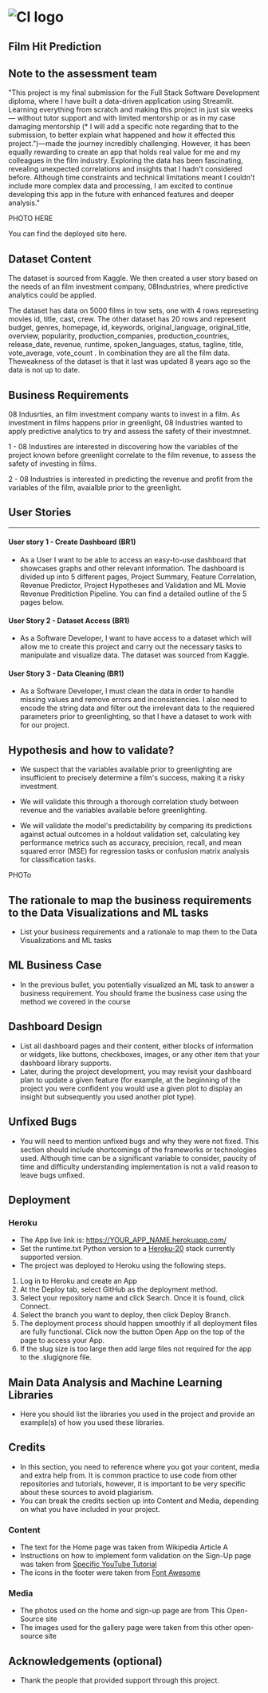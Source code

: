 # ![CI logo](https://codeinstitute.s3.amazonaws.com/fullstack/ci_logo_small.png)

## Film Hit Prediction

## Note to the assessment team
"This project is my final submission for the Full Stack Software Development diploma, where I have built a data-driven application using Streamlit. Learning everything from scratch and making this project in just six weeks — without tutor support and with limited mentorship or as in my case damaging mentorship (* I will add a specific note regarding that to the submission, to better explain what happened and how it effected this project.")—made the journey incredibly challenging. However, it has been equally rewarding to create an app that holds real value for me and my colleagues in the film industry. Exploring the data has been fascinating, revealing unexpected correlations and insights that I hadn't considered before. Although time constraints and technical limitations meant I couldn't include more complex data and processing, I am excited to continue developing this app in the future with enhanced features and deeper analysis."

PHOTO HERE


You can find the deployed site here.

## Dataset Content
The dataset is sourced from Kaggle. We then created a user story based on the needs of an film investment company, 08Industries, where predictive analytics could be applied. 

The dataset has data on 5000 films in tow sets, one with 4 rows represeting movies id, title, cast, crew. The other dataset has 20 rows and represent budget, genres, homepage, id, keywords, original_language, original_title, overview, popularity, production_companies, production_countries, release_date, revenue, runtime, spoken_languages, status, tagline, title, vote_average, vote_count 
. In combination they are all the film data. Theweakness of the dataset is that it last was updated 8 years ago so the data is not up to date.  


## Business Requirements

08 Indusrties, an film investment company wants to invest in a film. As investment in films happens prior in greenlight, 08 Industries wanted to apply predictive analytics to try and assess the safety of their investmnet.

1 - 08 Industires are interested in discovering how the variables of the project known before greenlight correlate to the film revenue, to assess the safety of investing in films.

2 - 08 Industries is interested in predicting the revenue and profit from the variables of the film, avaialble prior to the greenlight. 

## User Stories

---

#### User story 1 - Create Dashboard (BR1)

* As a User I want to be able to access an easy-to-use dashboard that showcases graphs and other relevant information. The dashboard is divided up into 5 different pages, Project Summary, Feature Correlation, Revenue Predictor, Project Hypotheses and Validation and ML Movie Revenue Preditiction Pipeline. You can find a detailed outline of the 5 pages below.

#### User Story 2 - Dataset Access (BR1)

* As a Software Developer, I want to have access to a dataset which will allow me to create this project and carry out the necessary tasks to manipulate and visualize data. The dataset was sourced from Kaggle.

#### User Story 3 - Data Cleaning (BR1)

* As a Software Developer, I must clean the data in order to handle missing values and remove errors and inconsistencies. I also need to encode the string data and filter out the irrelevant data to the requiered parameters prior to greenlighting, so that I have a dataset to work with for our project. 


## Hypothesis and how to validate?

* We suspect that the variables available prior to greenlighting are insufficient to precisely determine a film's success, making it a risky investment.

* We will validate this through a thorough correlation study between revenue and the variables available before greenlighting.

* We will validate the model's predictability by comparing its predictions against actual outcomes in a holdout validation set, calculating key performance metrics such as accuracy, precision, recall, and mean squared error (MSE) for regression tasks or confusion matrix analysis for classification tasks.  

PHOTo

## The rationale to map the business requirements to the Data Visualizations and ML tasks
* List your business requirements and a rationale to map them to the Data Visualizations and ML tasks


## ML Business Case
* In the previous bullet, you potentially visualized an ML task to answer a business requirement. You should frame the business case using the method we covered in the course 


## Dashboard Design
* List all dashboard pages and their content, either blocks of information or widgets, like buttons, checkboxes, images, or any other item that your dashboard library supports.
* Later, during the project development, you may revisit your dashboard plan to update a given feature (for example, at the beginning of the project you were confident you would use a given plot to display an insight but subsequently you used another plot type).



## Unfixed Bugs
* You will need to mention unfixed bugs and why they were not fixed. This section should include shortcomings of the frameworks or technologies used. Although time can be a significant variable to consider, paucity of time and difficulty understanding implementation is not a valid reason to leave bugs unfixed.

## Deployment
### Heroku

* The App live link is: https://YOUR_APP_NAME.herokuapp.com/ 
* Set the runtime.txt Python version to a [Heroku-20](https://devcenter.heroku.com/articles/python-support#supported-runtimes) stack currently supported version.
* The project was deployed to Heroku using the following steps.

1. Log in to Heroku and create an App
2. At the Deploy tab, select GitHub as the deployment method.
3. Select your repository name and click Search. Once it is found, click Connect.
4. Select the branch you want to deploy, then click Deploy Branch.
5. The deployment process should happen smoothly if all deployment files are fully functional. Click now the button Open App on the top of the page to access your App.
6. If the slug size is too large then add large files not required for the app to the .slugignore file.


## Main Data Analysis and Machine Learning Libraries
* Here you should list the libraries you used in the project and provide an example(s) of how you used these libraries.


## Credits 

* In this section, you need to reference where you got your content, media and extra help from. It is common practice to use code from other repositories and tutorials, however, it is important to be very specific about these sources to avoid plagiarism. 
* You can break the credits section up into Content and Media, depending on what you have included in your project. 

### Content 

- The text for the Home page was taken from Wikipedia Article A
- Instructions on how to implement form validation on the Sign-Up page was taken from [Specific YouTube Tutorial](https://www.youtube.com/)
- The icons in the footer were taken from [Font Awesome](https://fontawesome.com/)

### Media

- The photos used on the home and sign-up page are from This Open-Source site
- The images used for the gallery page were taken from this other open-source site



## Acknowledgements (optional)
* Thank the people that provided support through this project.

